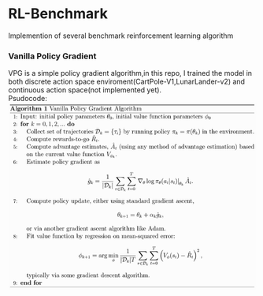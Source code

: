 # RL-Benchmark
Implemention of several benchmark reinforcement learning algorithm
### Vanilla Policy Gradient
VPG is a simple policy gradient algorithm,in this repo, I trained the model in both discrete 
action space enviroment(CartPole-V1,LunarLander-v2) and continuous action space(not implemented yet). <br>
Psudocode: <br>
![Vanilla Policy Gradient](https://github.com/Jthon/RL-Benchmark/blob/master/Vanilla_PG/result/vpg.png)



